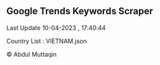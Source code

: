

## Google Trends Keywords Scraper 
 
Last Update 10-04-2023 , 17:40:44

Country List :
VIETNAM.json



© Abdul Muttaqin 
